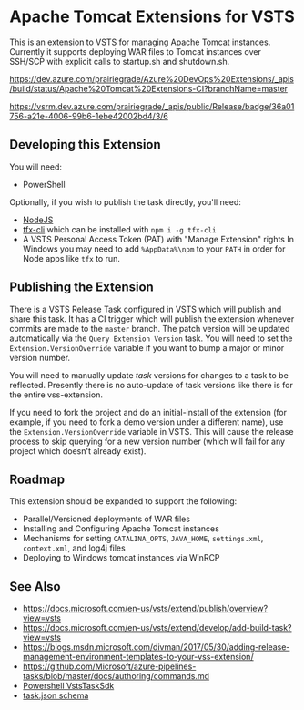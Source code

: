 # Apache Tomcat Extensions for VSTS 
This is an extension to VSTS for managing Apache Tomcat instances.  Currently it supports deploying WAR files to Tomcat instances over SSH/SCP with explicit calls to startup.sh and shutdown.sh.

https://dev.azure.com/prairiegrade/Azure%20DevOps%20Extensions/_apis/build/status/Apache%20Tomcat%20Extensions-CI?branchName=master

https://vsrm.dev.azure.com/prairiegrade/_apis/public/Release/badge/36a01756-a21e-4006-99b6-1ebe42002bd4/3/6

## Developing this Extension
You will need: 
* PowerShell

Optionally, if you wish to publish the task directly, you'll need:
* [NodeJS](https://nodejs.org)
* [tfx-cli](https://docs.microsoft.com/en-us/vsts/extend/publish/command-line?view=vsts) which can be installed with `npm i -g tfx-cli`
* A VSTS Personal Access Token (PAT) with "Manage Extension" rights 
In Windows you may need to add `%AppData%\npm` to your `PATH` in order for Node apps like `tfx` to run.

## Publishing the Extension
There is a VSTS Release Task configured in VSTS which will publish and share this task.  It has a CI trigger which will publish the extension whenever commits are made to the `master` branch.  The patch version will be updated automatically via the `Query Extension Version` task.  You will need to set the `Extension.VersionOverride` variable if you want to bump a major or minor version number.

You will need to manually update *task* versions for changes to a task to be reflected.  Presently there is no auto-update of task versions like there is for the entire vss-extension.

If you need to fork the project and do an initial-install of the extension (for example, if you need to fork a demo version under a different name), use the `Extension.VersionOverride` variable in VSTS.  This will cause the release process to skip querying for a new version number (which will fail for any project which doesn't already exist).

## Roadmap
This extension should be expanded to support the following:

* Parallel/Versioned deployments of WAR files
* Installing and Configuring Apache Tomcat instances
* Mechanisms for setting `CATALINA_OPTS`, `JAVA_HOME`, `settings.xml`, `context.xml`, and log4j files
* Deploying to Windows tomcat instances via WinRCP

## See Also
* https://docs.microsoft.com/en-us/vsts/extend/publish/overview?view=vsts
* https://docs.microsoft.com/en-us/vsts/extend/develop/add-build-task?view=vsts
* https://blogs.msdn.microsoft.com/divman/2017/05/30/adding-release-management-environment-templates-to-your-vss-extension/
* https://github.com/Microsoft/azure-pipelines-tasks/blob/master/docs/authoring/commands.md
* [Powershell VstsTaskSdk](https://github.com/Microsoft/azure-pipelines-task-lib/)
* [task.json schema](https://github.com/Microsoft/azure-pipelines-task-lib/blob/master/tasks.schema.json)

